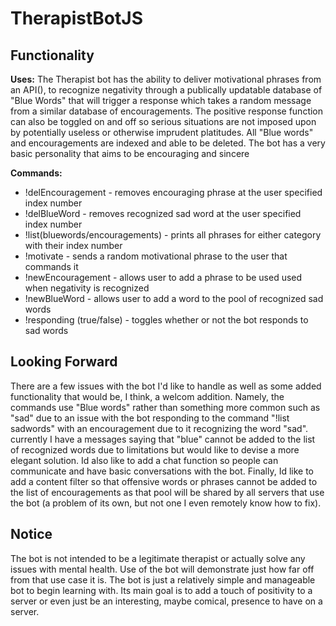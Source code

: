 # TherapistBotJS

## Functionality
**Uses:**
The Therapist bot has the ability to deliver motivational phrases from an API(), to recognize negativity through a publically updatable database of "Blue Words" that will trigger a response which takes a random message from a similar database of encouragements. The positive response function can also be toggled on and off so serious situations are not imposed upon by potentially useless or otherwise imprudent platitudes. All "Blue words" and encouragements are indexed and able to be deleted. The bot has a very basic personality that aims to be encouraging and sincere

**Commands:**
- !delEncouragement - removes encouraging phrase at the user specified index number
- !delBlueWord - removes recognized sad word at the user specified index number
- !list(bluewords/encouragements) - prints all phrases for either category with their index number 
- !motivate - sends a random motivational phrase to the user that commands it
- !newEncouragement - allows user to add a phrase to be used used when negativity is recognized
- !newBlueWord - allows user to add a word to the pool of recognized sad words
- !responding (true/false) - toggles whether or not the bot responds to sad words

## Looking Forward
There are a few issues with the bot I'd like to handle as well as some added functionality that would be, I think, a welcom addition. Namely, the commands use "Blue words" rather than something more common such as "sad" due to an issue with the bot responding to the command "!list sadwords" with an encouragement due to it recognizing the word "sad". currently I have a messages saying that "blue" cannot be added to the list of recognized words due to limitations but would like to devise a more elegant solution. Id also like to add a chat function so people can communicate and have basic conversations with the bot. Finally, Id like to add a content filter so that offensive words or phrases cannot be added to the list of encouragements as that pool will be shared by all servers that use the bot (a problem of its own, but not one I even remotely know how to fix).

## Notice
The bot is not intended to be a legitimate therapist or actually solve any issues with mental health. Use of the bot will demonstrate just how far off from that use case it is. The bot is just a relatively simple and manageable bot to begin learning with. Its main goal is to add a touch of positivity to a server or even just be an interesting, maybe comical, presence to have on a server.
